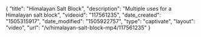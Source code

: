 {
    "title": "Himalayan Salt Block",
    "description": "Multiple uses for a Himalayan salt block",
    "videoid": "117561235",
    "date_created": "1505315917",
    "date_modified": "1505922757",
    "type": "captivate",
    "layout": "video",
    "url": "\/v\/himalayan-salt-block-mp4\/117561235"
}